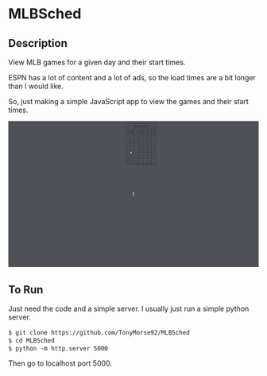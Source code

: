 # MLBSched

## Description
View MLB games for a given day and their start times.

ESPN has a lot of content and a lot of ads, so the load times are a bit longer
than I would like. 

So, just making a simple JavaScript app to view the games and their start times.

![](mlbsched.gif)

## To Run
Just need the code and a simple server. 
I usually just run a simple python server.

```shell
$ git clone https://github.com/TonyMorse92/MLBSched
$ cd MLBSched
$ python -m http.server 5000
``` 

Then go to localhost port 5000.
